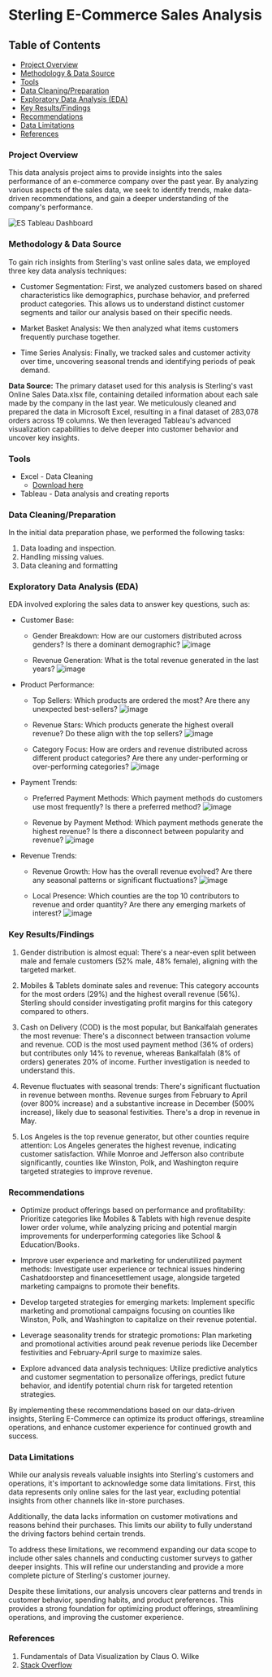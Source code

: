 # Sterling E-Commerce Sales Analysis

## Table of Contents

- [Project Overview](#project-overview)
- [Methodology & Data Source](#methodology-&-data-source)
- [Tools](#tools)
- [Data Cleaning/Preparation](#data-cleaning/preparation)
- [Exploratory Data Analysis (EDA)](#exploratory-data-analysis-(eda))
- [Key Results/Findings](#key-results/findings)
- [Recommendations](#recommendations)
- [Data Limitations](#data-limitations)
- [References](#references)
 
### Project Overview

This data analysis project aims to provide insights into the sales performance of an e-commerce company over the past year. By analyzing various aspects of the sales data, we seek to identify trends, make data-driven recommendations, and gain a deeper understanding of the company's performance.

![ES Tableau Dashboard](https://github.com/GogoHarry/Sterling-E-Commerce/assets/82883963/56f06b27-0475-4e5a-a281-bcd1c006989f)


### Methodology & Data Source
To gain rich insights from Sterling's vast online sales data, we employed three key data analysis techniques:

- Customer Segmentation: First, we analyzed customers based on shared characteristics like demographics, purchase behavior, and preferred product categories. This allows us to understand distinct customer segments and tailor our analysis based on their specific needs.
- Market Basket Analysis: We then analyzed what items customers frequently purchase together.

- Time Series Analysis: Finally, we tracked sales and customer activity over time, uncovering seasonal trends and identifying periods of peak demand.

**Data Source:**  The primary dataset used for this analysis is Sterling's vast Online Sales Data.xlsx file, containing detailed information about each sale made by the company in the last year.
We meticulously cleaned and prepared the data in Microsoft Excel, resulting in a final dataset of 283,078 orders across 19 columns. We then leveraged Tableau's advanced visualization capabilities to delve deeper into customer behavior and uncover key insights.

### Tools

- Excel - Data Cleaning
  - [Download here](https://microsoft.com)
- Tableau - Data analysis and creating reports

### Data Cleaning/Preparation

In the initial data preparation phase, we performed the following tasks:
1. Data loading and inspection.
2. Handling missing values.
3. Data cleaning and formatting

### Exploratory Data Analysis (EDA)

EDA involved exploring the sales data to answer key questions, such as:

- Customer Base:
  - Gender Breakdown: How are our customers distributed across genders? Is there a dominant demographic?
    ![image](https://github.com/GogoHarry/Sterling-E-Commerce/assets/82883963/8beaabc1-f22b-4e10-8ee0-b25135c57b86)
    

  - Revenue Generation: What is the total revenue generated in the last years?
    ![image](https://github.com/GogoHarry/Sterling-E-Commerce/assets/82883963/38ac3e7d-d774-43eb-ad02-589d74903f0b)


    
- Product Performance:
  - Top Sellers: Which products are ordered the most? Are there any unexpected best-sellers?
    ![image](https://github.com/GogoHarry/Sterling-E-Commerce/assets/82883963/7e4b07f8-8441-44d6-b119-638c8a317db9)


  - Revenue Stars: Which products generate the highest overall revenue? Do these align with the top sellers?
    ![image](https://github.com/GogoHarry/Sterling-E-Commerce/assets/82883963/e061d231-e382-4367-a1dc-9bae03953315)

    
  - Category Focus: How are orders and revenue distributed across different product categories? Are there any under-performing or over-performing categories?
    ![image](https://github.com/GogoHarry/Sterling-E-Commerce/assets/82883963/546a9b04-ae2b-42ac-8fc8-82138ef7520e)


- Payment Trends:
  - Preferred Payment Methods: Which payment methods do customers use most frequently? Is there a preferred method?
    ![image](https://github.com/GogoHarry/Sterling-E-Commerce/assets/82883963/8034e28d-e3ab-46bf-a844-b38fe1e39eb0)
    

  - Revenue by Payment Method: Which payment methods generate the highest revenue? Is there a disconnect between popularity and revenue?
    ![image](https://github.com/GogoHarry/Sterling-E-Commerce/assets/82883963/6ffee40c-d7c3-46bd-b21f-fa1928a14bbc)


- Revenue Trends:
  - Revenue Growth: How has the overall revenue evolved? Are there any seasonal patterns or significant fluctuations?
    ![image](https://github.com/GogoHarry/Sterling-E-Commerce/assets/82883963/b546da0f-8343-4f23-a28d-bfe747cacf20)
    

  - Local Presence: Which counties are the top 10 contributors to revenue and order quantity? Are there any emerging markets of interest?
    ![image](https://github.com/GogoHarry/Sterling-E-Commerce/assets/82883963/6130e9b9-c387-4464-a846-cdb2e0cbab42)
 


### Key Results/Findings
1. Gender distribution is almost equal: There's a near-even split between male and female customers (52% male, 48% female), aligning with the targeted market.

2. Mobiles & Tablets dominate sales and revenue: This category accounts for the most orders (29%) and the highest overall revenue (56%). Sterling should consider investigating profit margins for this category compared to others.

3. Cash on Delivery (COD) is the most popular, but Bankalfalah generates the most revenue: There's a disconnect between transaction volume and revenue. COD is the most used payment method (36% of orders) but contributes only 14% to revenue, whereas Bankalfalah (8% of orders) generates 20% of income. Further investigation is needed to understand this.

4. Revenue fluctuates with seasonal trends: There's significant fluctuation in revenue between months. Revenue surges from February to April (over 800% increase) and a substantive increase in December (500% increase), likely due to seasonal festivities. There's a drop in revenue in May.

5. Los Angeles is the top revenue generator, but other counties require attention: Los Angeles generates the highest revenue, indicating customer satisfaction. While Monroe and Jefferson also contribute significantly, counties like Winston, Polk, and Washington require targeted strategies to improve revenue.

### Recommendations

- Optimize product offerings based on performance and profitability: Prioritize categories like Mobiles & Tablets with high revenue despite lower order volume, while analyzing pricing and potential margin improvements for underperforming categories like School & Education/Books.

- Improve user experience and marketing for underutilized payment methods: Investigate user experience or technical issues hindering Cashatdoorstep and financesettlement usage, alongside targeted marketing campaigns to promote their benefits.

- Develop targeted strategies for emerging markets: Implement specific marketing and promotional campaigns focusing on counties like Winston, Polk, and Washington to capitalize on their revenue potential.

- Leverage seasonality trends for strategic promotions: Plan marketing and promotional activities around peak revenue periods like December festivities and February-April surge to maximize sales.

- Explore advanced data analysis techniques: Utilize predictive analytics and customer segmentation to personalize offerings, predict future behavior, and identify potential churn risk for targeted retention strategies.

By implementing these recommendations based on our data-driven insights, Sterling E-Commerce can optimize its product offerings, streamline operations, and enhance customer experience for continued growth and success.

### Data Limitations

While our analysis reveals valuable insights into Sterling's customers and operations, it's important to acknowledge some data limitations. First, this data represents only online sales for the last year, excluding potential insights from other channels like in-store purchases.

Additionally, the data lacks information on customer motivations and reasons behind their purchases. This limits our ability to fully understand the driving factors behind certain trends.

To address these limitations, we recommend expanding our data scope to include other sales channels and conducting customer surveys to gather deeper insights. This will refine our understanding and provide a more complete picture of Sterling's customer journey.

Despite these limitations, our analysis uncovers clear patterns and trends in customer behavior, spending habits, and product preferences. This provides a strong foundation for optimizing product offerings, streamlining operations, and improving the customer experience.

### References
1. Fundamentals of Data Visualization  by Claus O. Wilke
2. [Stack Overflow](https://stack.com)

